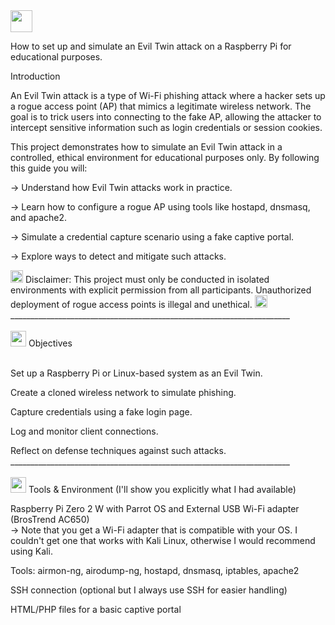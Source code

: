 <img width="35" height="35" alt="" src="https://github.com/user-attachments/assets/cac505b8-347f-4980-b9fd-e8b46e978f4a" />

How to set up and simulate an Evil Twin attack on a Raspberry Pi for educational purposes.<br>

Introduction

An Evil Twin attack is a type of Wi-Fi phishing attack where a hacker sets up a rogue access point (AP) that mimics a legitimate wireless network. The goal is to trick users into connecting to the fake AP, allowing the attacker to intercept sensitive information such as login credentials or session cookies.

This project demonstrates how to simulate an Evil Twin attack in a controlled, ethical environment for educational purposes only. By following this guide you will:

-> Understand how Evil Twin attacks work in practice.

-> Learn how to configure a rogue AP using tools like hostapd, dnsmasq, and apache2.

-> Simulate a credential capture scenario using a fake captive portal.

-> Explore ways to detect and mitigate such attacks.

<img width="20" height="20" alt="image" src="https://github.com/user-attachments/assets/0d361d92-3112-4495-b6a3-37212ded082e" /> 
Disclaimer: This project must only be conducted in isolated environments with explicit permission from all participants. Unauthorized deployment of rogue access points is illegal and unethical. 
<img width="20" height="20" alt="image" src="https://github.com/user-attachments/assets/0d361d92-3112-4495-b6a3-37212ded082e" /><br>
______________________________________________________________________<br>
<br><img width="25" height="25" alt="" src="https://github.com/user-attachments/assets/3bdcf782-a450-4031-aee0-b91c42814b19"/>
Objectives <br><br>

Set up a Raspberry Pi or Linux-based system as an Evil Twin.

Create a cloned wireless network to simulate phishing.

Capture credentials using a fake login page.

Log and monitor client connections.

Reflect on defense techniques against such attacks.<br>
______________________________________________________________________<br>
<br><img width="25" height="25" alt="" src="https://github.com/user-attachments/assets/1add1cac-b4d2-403a-acec-073fa03f134b" />
Tools & Environment (I'll show you explicitly what I had available)<br>

Raspberry Pi Zero 2 W with Parrot OS and External USB Wi-Fi adapter (BrosTrend AC650)<br>
-> Note that you get a Wi-Fi adapter that is compatible with your OS. I couldn't get one that works with Kali Linux, otherwise I would recommend using Kali.

Tools: airmon-ng, airodump-ng, hostapd, dnsmasq, iptables, apache2

SSH connection (optional but I always use SSH for easier handling)

HTML/PHP files for a basic captive portal
